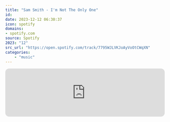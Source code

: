 ```yaml
---
title: "Sam Smith - I'm Not The Only One"
id: 
date: 2023-12-12 06:30:37
icon: spotify
domains:
- spotify.com
source: Spotify
2023: "12"
src_url: "https://open.spotify.com/track/7795WJLVKJoAyVoOtCWqXN"
categories:
    - "music"
---
```

<iframe style="border-radius: 12px" width="100%" height="152" title="Spotify Embed: I&apos;m Not The Only One" frameborder="0" allowfullscreen allow="autoplay; clipboard-write; encrypted-media; fullscreen; picture-in-picture" loading="lazy" src="https://open.spotify.com/embed/track/7795WJLVKJoAyVoOtCWqXN?utm_source=oembed"></iframe>
